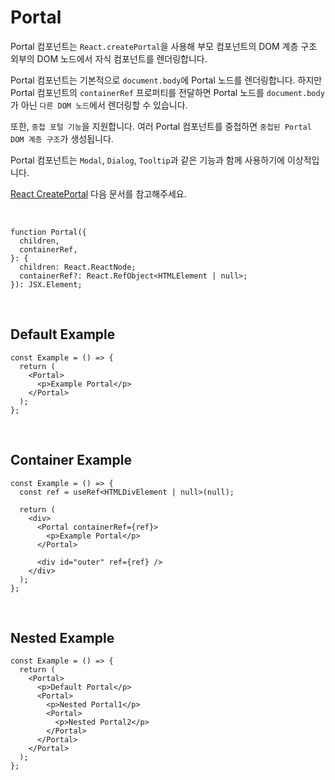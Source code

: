 # Portal

Portal 컴포넌트는 `React.createPortal`을 사용해 부모 컴포넌트의 DOM 계층 구조 외부의 DOM 노드에서 자식 컴포넌트를 렌더링합니다.

Portal 컴포넌트는 기본적으로 `document.body`에 Portal 노드를 렌더링합니다. 하지만 Portal 컴포넌트의 `containerRef` 프로퍼티를 전달하면 Portal 노드를 `document.body`가 아닌 `다른 DOM 노드`에서 렌더링할 수 있습니다.

또한, `중첩 포털 기능`을 지원합니다. 여러 Portal 컴포넌트를 중첩하면 `중첩된 Portal DOM 계층 구조`가 생성됩니다.

Portal 컴포넌트는 `Modal`, `Dialog`, `Tooltip`과 같은 기능과 함께 사용하기에 이상적입니다.

[React CreatePortal](https://react.dev/reference/react-dom/createPortal#rendering-a-modal-dialog-with-a-portal) 다음 문서를 참고해주세요.

<br />

```tsx
function Portal({
  children,
  containerRef,
}: {
  children: React.ReactNode;
  containerRef?: React.RefObject<HTMLElement | null>;
}): JSX.Element;
```

<br />

## Default Example

```tsx
const Example = () => {
  return (
    <Portal>
      <p>Example Portal</p>
    </Portal>
  );
};
```

<br />

## Container Example

```tsx
const Example = () => {
  const ref = useRef<HTMLDivElement | null>(null);

  return (
    <div>
      <Portal containerRef={ref}>
        <p>Example Portal</p>
      </Portal>

      <div id="outer" ref={ref} />
    </div>
  );
};
```

<br />

## Nested Example

```tsx
const Example = () => {
  return (
    <Portal>
      <p>Default Portal</p>
      <Portal>
        <p>Nested Portal1</p>
        <Portal>
          <p>Nested Portal2</p>
        </Portal>
      </Portal>
    </Portal>
  );
};
```
